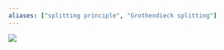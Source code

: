 ```yaml
---
aliases: ["splitting principle", "Grothendieck splitting"]
---
```


![](../attachments/Pastedimage%2020210626210310.png)